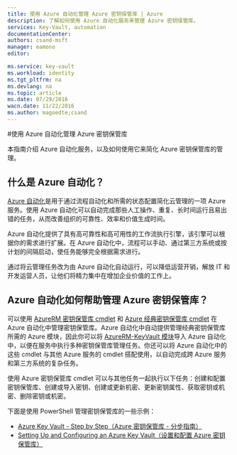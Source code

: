 ```yaml
---
title: 使用 Azure 自动化管理 Azure 密钥保管库 | Azure
description: 了解如何使用 Azure 自动化服务来管理 Azure 密钥保管库。
services: Key-Vault, automation
documentationCenter: 
authors: csand-msft
manager: eamono
editor: 

ms.service: key-vault
ms.workload: identity
ms.tgt_pltfrm: na
ms.devlang: na
ms.topic: article
ms.date: 07/29/2016
wacn.date: 11/22/2016
ms.author: magoedte;csand
---
```


#使用 Azure 自动化管理 Azure 密钥保管库

本指南介绍 Azure 自动化服务，以及如何使用它来简化 Azure 密钥保管库的管理。

## 什么是 Azure 自动化？

[Azure 自动化](https://www.azure.cn/home/features/automation/)是用于通过流程自动化和所需的状态配置简化云管理的一项 Azure 服务。使用 Azure 自动化可以自动完成那些人工操作、重复、长时间运行且易出错的任务，从而改善组织的可靠性、效率和价值生成时间。

Azure 自动化提供了具有高可靠性和高可用性的工作流执行引擎，该引擎可以根据你的需求进行扩展。在 Azure 自动化中，流程可以手动、通过第三方系统或按计划的间隔启动，使任务能够完全根据需求进行。

通过将云管理任务改为由 Azure 自动化自动运行，可以降低运营开销，解放 IT 和开发运营人员，让他们将精力集中在增加企业价值的工作上。

## Azure 自动化如何帮助管理 Azure 密钥保管库？

可以使用 [AzureRM 密钥保管库 cmdlet](https://www.powershellgallery.com/packages/AzureRM.KeyVault/1.1.4) 和 [Azure 经典密钥保管库 cmdlet](https://msdn.microsoft.com/zh-cn/library/azure/dn868052.aspx) 在 Azure 自动化中管理密钥保管库。Azure 自动化中自动提供管理经典密钥保管库所需的 Azure 模块，因此你可以将 [AzureRM-KeyVault 模块](https://www.powershellgallery.com/packages/AzureRM.KeyVault/1.1.4)导入 Azure 自动化中，以便在服务中执行多种密钥保管库管理任务。你还可以将 Azure 自动化中的这些 cmdlet 与其他 Azure 服务的 cmdlet 搭配使用，以自动完成跨 Azure 服务和第三方系统的复杂任务。

使用 Azure 密钥保管库 cmdlet 可以与其他任务一起执行以下任务：创建和配置密钥保管库、创建或导入密钥、创建或更新机密、更新密钥属性、获取密钥或机密、删除密钥或机密。

下面是使用 PowerShell 管理密钥保管库的一些示例：
* [Azure Key Vault - Step by Step（Azure 密钥保管库 - 分步指南）](https://blogs.technet.microsoft.com/kv/2015/06/02/azure-key-vault-step-by-step)
* [Setting Up and Configuring an Azure Key Vault（设置和配置 Azure 密钥保管库）](https://www.simple-talk.com/cloud/platform-as-a-service/setting-up-and-configuring-an-azure-key-vault)

<!---HONumber=Mooncake_0620_2016-->